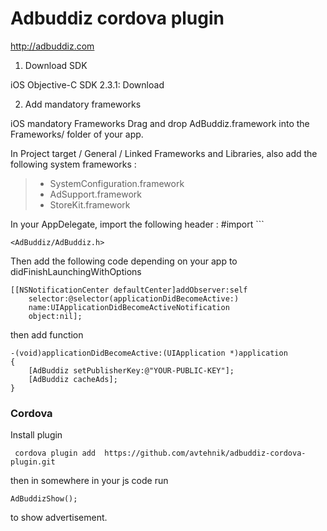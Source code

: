   Adbuddiz cordova plugin
=======================


http://adbuddiz.com

1. Download SDK

iOS Objective-C SDK 2.3.1:  Download

2. Add mandatory frameworks

iOS mandatory Frameworks
Drag and drop AdBuddiz.framework into the Frameworks/ folder of your app.

In Project target / General / Linked Frameworks and Libraries, also add the following system frameworks :

> - SystemConfiguration.framework
> - AdSupport.framework
> - StoreKit.framework


In your AppDelegate, import the following header : #import ```
```
<AdBuddiz/AdBuddiz.h>
```
Then add the following code depending on your app to didFinishLaunchingWithOptions
```
[[NSNotificationCenter defaultCenter]addObserver:self
    selector:@selector(applicationDidBecomeActive:)
    name:UIApplicationDidBecomeActiveNotification
    object:nil];
```
then add function
```
-(void)applicationDidBecomeActive:(UIApplication *)application
{
    [AdBuddiz setPublisherKey:@"YOUR-PUBLIC-KEY"];
    [AdBuddiz cacheAds];
}
```
### Cordova

Install plugin
```
 cordova plugin add  https://github.com/avtehnik/adbuddiz-cordova-plugin.git
```
 
then in somewhere in your js code run 

```
AdBuddizShow(); 
```
to show advertisement.
